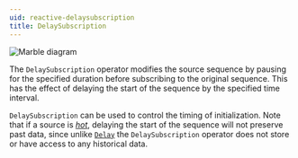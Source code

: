 ```yaml
---
uid: reactive-delaysubscription
title: DelaySubscription
---
```


![Marble diagram](~/images/reactive-delaysubscription.svg)

The `DelaySubscription` operator modifies the source sequence by pausing for the specified duration before subscribing to the original sequence. This has the effect of delaying the start of the sequence by the specified time interval.

`DelaySubscription` can be used to control the timing of initialization. Note that if a source is [*hot*](xref:observables#temperature), delaying the start of the sequence will not preserve past data, since unlike [`Delay`](xref:Bonsai.Reactive.Delay) the `DelaySubscription` operator does not store or have access to any historical data.